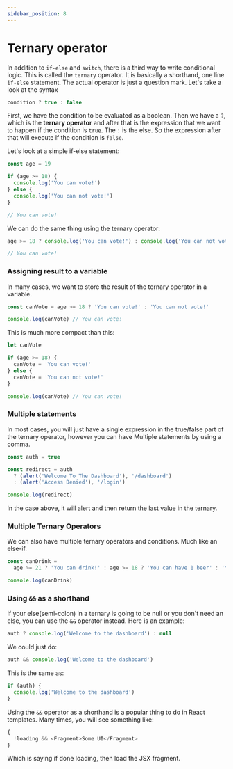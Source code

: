 ```yaml
---
sidebar_position: 8
---
```


# Ternary operator

In addition to `if-else` and `switch`, there is a third way to write conditional logic. This is called the `ternary` operator. It is basically a shorthand, one line `if-else` statement. The actual operator is just a question mark. Let's take a look at the syntax

```js
condition ? true : false
```

First, we have the condition to be evaluated as a boolean. Then we have a `?`, which is the **ternary operator** and after that is the expression that we want to happen if the condition is `true`. The `:` is the else. So the expression after that will execute if the condition is `false`.

Let's look at a simple if-else statement:

```js
const age = 19

if (age >= 18) {
  console.log('You can vote!')
} else {
  console.log('You can not vote!')
}

// You can vote!
```

We can do the same thing using the ternary operator:

```js
age >= 18 ? console.log('You can vote!') : console.log('You can not vote!')

// You can vote!
```

### Assigning result to a variable

In many cases, we want to store the result of the ternary operator in a variable.

```js
const canVote = age >= 18 ? 'You can vote!' : 'You can not vote!'

console.log(canVote) // You can vote!
```

This is much more compact than this:

```js
let canVote

if (age >= 18) {
  canVote = 'You can vote!'
} else {
  canVote = 'You can not vote!'
}

console.log(canVote) // You can vote!
```

### Multiple statements

In most cases, you will just have a single expression in the true/false part of the ternary operator, however you can have Multiple statements by using a comma.

```js
const auth = true

const redirect = auth
  ? (alert('Welcome To The Dashboard'), '/dashboard')
  : (alert('Access Denied'), '/login')

console.log(redirect)
```

In the case above, it will alert and then return the last value in the ternary.

### Multiple Ternary Operators

We can also have multiple ternary operators and conditions. Much like an else-if.

```js
const canDrink =
  age >= 21 ? 'You can drink!' : age >= 18 ? 'You can have 1 beer' : 'You can not drink'

console.log(canDrink)
```

### Using `&&` as a shorthand

If your else(semi-colon) in a ternary is going to be null or you don't need an else, you can use the `&&` operator instead. Here is an example:

```js
auth ? console.log('Welcome to the dashboard') : null
```

We could just do:

```js
auth && console.log('Welcome to the dashboard')
```

This is the same as:

```js
if (auth) {
  console.log('Welcome to the dashboard')
}
```

Using the `&&` operator as a shorthand is a popular thing to do in React templates. Many times, you will see something like:

```js
{
  !loading && <Fragment>Some UI</Fragment>
}
```

Which is saying if done loading, then load the JSX fragment.
